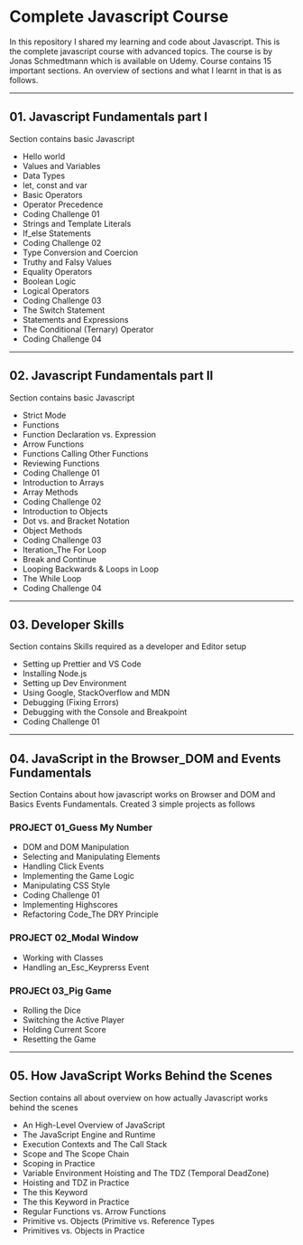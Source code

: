 # Complete Javascript Course

In this repository I shared my learning and code about Javascript. This is the complete javascript course with advanced topics. The course is by Jonas Schmedtmann which is available on Udemy. Course contains 15 important sections. An overview of sections and what I learnt in that is as follows.

 <hr>

## 01. Javascript Fundamentals part I

Section contains basic Javascript

- Hello world
- Values and Variables
- Data Types
- let, const and var
- Basic Operators
- Operator Precedence
- Coding Challenge 01
- Strings and Template Literals
- If_else Statements
- Coding Challenge 02
- Type Conversion and Coercion
- Truthy and Falsy Values
- Equality Operators
- Boolean Logic
- Logical Operators
- Coding Challenge 03
- The Switch Statement
- Statements and Expressions
- The Conditional (Ternary) Operator
- Coding Challenge 04

<hr>

## 02. Javascript Fundamentals part II

Section contains basic Javascript

- Strict Mode
- Functions
- Function Declaration vs. Expression
- Arrow Functions
- Functions Calling Other Functions
- Reviewing Functions
- Coding Challenge 01
- Introduction to Arrays
- Array Methods
- Coding Challenge 02
- Introduction to Objects
- Dot vs. and Bracket Notation
- Object Methods
- Coding Challenge 03
- Iteration_The For Loop
- Break and Continue
- Looping Backwards & Loops in Loop
- The While Loop
- Coding Challenge 04

<hr>

## 03. Developer Skills

Section contains Skills required as a developer and Editor setup

- Setting up Prettier and VS Code
- Installing Node.js
- Setting up Dev Environment
- Using Google, StackOverflow and MDN
- Debugging (Fixing Errors)
- Debugging with the Console and Breakpoint
- Coding Challenge 01

<hr>

## 04. JavaScript in the Browser_DOM and Events Fundamentals

Section Contains about how javascript works on Browser and DOM and Basics Events Fundamentals. Created 3 simple projects as follows

### PROJECT 01_Guess My Number

- DOM and DOM Manipulation
- Selecting and Manipulating Elements
- Handling Click Events
- Implementing the Game Logic
- Manipulating CSS Style
- Coding Challenge 01
- Implementing Highscores
- Refactoring Code_The DRY Principle

### PROJECT 02_Modal Window

- Working with Classes
- Handling an_Esc_Keyprerss Event

### PROJECt 03_Pig Game

- Rolling the Dice
- Switching the Active Player
- Holding Current Score
- Resetting the Game

<hr>

## 05. How JavaScript Works Behind the Scenes

Section contains all about overview on how actually Javascript works behind the scenes

- An High-Level Overview of JavaScript
- The JavaScript Engine and Runtime
- Execution Contexts and The Call Stack
- Scope and The Scope Chain
- Scoping in Practice
- Variable Environment Hoisting and The TDZ (Temporal DeadZone)
- Hoisting and TDZ in Practice
- The this Keyword
- The this Keyword in Practice
- Regular Functions vs. Arrow Functions
- Primitive vs. Objects (Primitive vs. Reference Types
- Primitives vs. Objects in Practice
